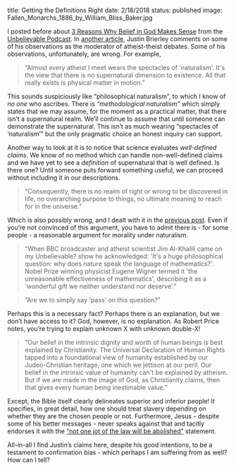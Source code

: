 title: Getting the Definitions Right
date: 2/18/2018
status: published
image: Fallen_Monarchs_1886_by_William_Bliss_Baker.jpg


I posted before about  [3 Reasons Why Belief in God Makes Sense][1] from the [Unbelievable Podcast][2]. In [another article][3], Justin Brierley comments on some of his observations as the moderator of atheist-theist debates.  Some of his observations, unfortunately, are wrong.   For example,

> “Almost every atheist I meet wears the spectacles of 'naturalism'. It's the view that there is no supernatural dimension to existence. All that really exists is physical matter in motion.”

This sounds suspiciously like “philosophical naturalism”, to which I know of _no one_ who ascribes.  There is _“methodological naturalism”_ which simply states that we may assume, for the moment as a practical matter, that there isn’t a supernatural realm.  We’ll continue to assume that until someone can demonstrate the supernatural.  This isn’t as much wearing “spectacles of ‘naturalism’” but the only pragmatic choice an honest inquiry can support.  

Another way to look at it is to notice that science evaluates _well-defined claims_. We know of no method which can handle non-well-defined claims and we have yet to see a _definition_ of supernatural that is well defined.   Is there one?  Until someone puts forward something useful, we can proceed without including it in our descriptions.


> “Consequently, there is no realm of right or wrong to be discovered in life, no overarching purpose to things, no ultimate meaning to reach for in the universe.”

Which is also possibly wrong, and I dealt with it in the [previous post][4].  Even if you’re not convinced of this argument, you have to admit there is - for some people - a reasonable argument for morality under naturalism.

> “When BBC broadcaster and atheist scientist Jim Al-Khalili came on my Unbelievable? show he acknowledged: 'It's a huge philosophical question: why does nature speak the language of mathematics?'. Nobel Prize winning physicist Eugene Wigner termed it 'the unreasonable effectiveness of mathematics', describing it as a 'wonderful gift we neither understand nor deserve’.”

> “Are we to simply say 'pass' on this question?”

Perhaps this is a necessary fact?  Perhaps there is an explanation, but we don’t have access to it?  God, however, is no explanation.  As Robert Price notes, you’re trying to explain unknown X with unknown double-X!

> “Our belief in the intrinsic dignity and worth of human beings is best explained by Christianity. The Universal Declaration of Human Rights tapped into a foundational view of humanity established by our Judeo-Christian heritage, one which we jettison at our peril. Our belief in the intrinsic value of humanity can't be explained by atheism. But if we are made in the image of God, as Christianity claims, then that gives every human being inestimable value.”

Except, the Bible itself clearly delineates superior and inferior people!  It specifies, in great detail, how one should treat slavery depending on whether they are the chosen people or not.  Furthermore, Jesus - despite some of his better messages - never speaks against that and tacitly endorses it with the [“not one jot of the law will be abolished”][5] statement.

All-in-all I find Justin’s claims here, despite his good intentions, to be a testament to confirmation bias - which perhaps I am suffering from as well?  How can I tell?  

[1]:	https://bblais.github.io/3-reasons-why-belief-in-god-makes-sense.html
[2]:	https://www.premierchristianradio.com/Shows/Saturday/Unbelievable "Unbelievable Podcast"
[3]:	https://www.christiantoday.com/article/3-reasons-im-not-an-atheist-and-im-still-a-christian/111411.htm
[4]:	https://bblais.github.io/3-reasons-why-belief-in-god-makes-sense.html
[5]:	http://biblehub.com/matthew/5-18.htm

